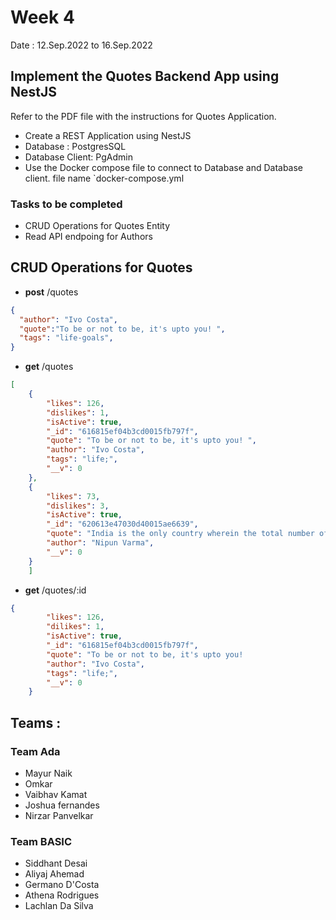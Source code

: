 # Week 4 

Date : 12.Sep.2022 to 16.Sep.2022


## Implement the Quotes Backend  App using NestJS

Refer to the PDF file with the instructions for Quotes Application. 
- Create a REST Application using NestJS
- Database : PostgresSQL
- Database Client: PgAdmin
- Use the Docker compose file to connect to Database and Database client. file name `docker-compose.yml

### Tasks to be completed 
- CRUD Operations for Quotes Entity
- Read API endpoing for Authors


## CRUD Operations for Quotes 

-  **post**   /quotes 

``` json
{
  "author": "Ivo Costa",
  "quote":"To be or not to be, it's upto you! ",
  "tags": "life-goals",
}
```

- **get** /quotes

``` json
[
    {
        "likes": 126,
        "dislikes": 1,
        "isActive": true,
        "_id": "616815ef04b3cd0015fb797f",
        "quote": "To be or not to be, it's upto you! ",
        "author": "Ivo Costa",
        "tags": "life;",
        "__v": 0
    },
    {
        "likes": 73,
        "dislikes": 3,
        "isActive": true,
        "_id": "620613e47030d40015ae6639",
        "quote": "India is the only country wherein the total number of engineers exceeds the number of vehicles on the road",
        "author": "Nipun Varma",
        "__v": 0
    }
    ]
```

- **get** /quotes/:id

``` json 
{
        "likes": 126,
        "dilikes": 1,
        "isActive": true,
        "_id": "616815ef04b3cd0015fb797f",
        "quote": "To be or not to be, it's upto you!                           ",
        "author": "Ivo Costa",
        "tags": "life;",
        "__v": 0
    }
```


## Teams :

### Team Ada

 -  Mayur Naik
 - Omkar
 -  Vaibhav Kamat
 -  Joshua fernandes
- Nirzar Panvelkar


 ### Team BASIC

 - Siddhant Desai
- Aliyaj Ahemad
- Germano D'Costa
-  Athena Rodrigues
- Lachlan Da Silva



